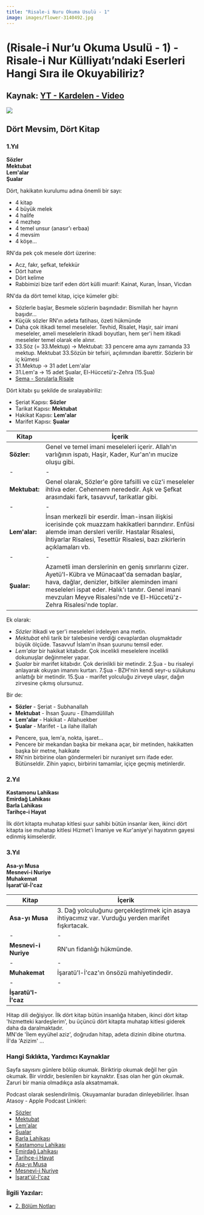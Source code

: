 ```yaml
---
title: "Risale-i Nuru Okuma Usulü - 1"
image: images/flower-3140492.jpg
---
```


# (Risale-i Nur’u Okuma Usulü - 1) - Risale-i Nur Külliyatı’ndaki Eserleri Hangi Sıra ile Okuyabiliriz?

## Kaynak: [YT - Kardelen - Video](https://www.youtube.com/watch?v=UJlO9dyrWq4)

![]({{site.baseurl}}/images/flower-3140492.jpg)

## Dört Mevsim, Dört Kitap

### 1.Yıl

**Sözler**  
**Mektubat**  
**Lem'alar**  
**Şualar**

Dört, hakikatın kurulumu adına önemli bir sayı:
- 4 kitap
- 4 büyük melek
- 4 halife
- 4 mezhep
- 4 temel unsur (anasır'ı erbaa)
- 4 mevsim
- 4 köşe...

RN'da pek çok mesele dört üzerine:
- Acz, fakr, şefkat, tefekkür
- Dört hatve
- Dört kelime
- Rabbimizi bize tarif eden dört külli muarif: Kainat, Kuran, İnsan, Vicdan


RN'da da dört temel kitap, içiçe kümeler gibi:
- Sözlerle başlar, Besmele sözlerin başındadır: Bismillah her hayrın başıdır...
- Küçük sözler RN'ın adeta fatihası, özeti hükmünde
- Daha çok itikadi temel meseleler. Tevhid, Risalet, Haşir, sair imani meseleler, ameli meselelerin itikadi boyutları, hem şer'i hem itikadi meseleler temel olarak ele alınır.
- 33.Söz (= 33.Mektup) -> Mektubat: 33 pencere ama aynı zamanda 33 mektup. Mektubat 33.Sözün bir tefsiri, açılımından ibarettir. Sözlerin bir iç kümesi
- 31.Mektup -> 31 adet Lem'alar
- 31.Lem'a -> 15 adet Şualar, El-Hüccetü'z-Zehra (15.Şua)
- [Şema - Sorularla Risale](https://sorularlarisale.com/images/articles/kulliyat-sema.jpg)

Dört kitabı şu şekilde de sıralayabiriliz:
- Şeriat Kapısı: **Sözler**
- Tarikat Kapısı: **Mektubat**
- Hakikat Kapısı: **Lem'alar**
- Marifet Kapısı: **Şualar**

| Kitap | İçerik |
|-|-|
| **Sözler:** | Genel ve temel imani meseleleri içerir. Allah'ın varlığının ispatı, Haşir, Kader, Kur'an'ın mucize oluşu gibi. |
|-|-|
| **Mektubat:** | Genel olarak, Sözler'e göre tafsilli ve cüz'i meseleler ihtiva eder. Cehennem nerededir. Aşk ve Şefkat arasındaki fark, tasavvuf, tarikatlar gibi. |
|-|-|
| **Lem'alar:** | İnsan merkezli bir eserdir. İman-insan ilişkisi icerisinde çok muazzam hakikatleri barındırır. Enfüsi alemde iman dersleri verilir. Hastalar Risalesi, İhtiyarlar Risalesi, Tesettür Risalesi, bazı zikirlerin açıklamaları vb. |
|-|-|
| **Şualar:** | Azametli iman derslerinin en geniş sınırlarını çizer. Ayetü'l-Kübra ve Münacaat'da semadan başlar, hava, dağlar, denizler, bitkiler aleminden imani meseleleri ispat eder. Halık'ı tanıtır. Genel imani mevzuları Meyve Risalesi'nde ve El-Hüccetü'z-Zehra Risalesi'nde toplar. |

Ek olarak:
- *Sözler* itikadi ve şer'i meseleleri irdeleyen ana metin. 
- *Mektubat* ehli tarik bir talebesine verdiği cevaplardan oluşmaktadır büyük ölçüde. Tasavvuf İslam'ın ihsan şuurunu temsil eder. 
- *Lem'alar* bir hakikat kitabıdır. Çok incelikli meselelere incelikli dokunuşlar değinmeler yapar. 
- *Şualar* bir marifet kitabıdır. Çok derinlikli bir metindir. 2.Şua - bu risaleyi anlayarak okuyan imanını kurtarı. 7.Şua - BZH'nin kendi seyr-u sülukunu anlattığı bir metindir. 15.Şua - marifet yolculuğu zirveye ulaşır, dağın zirvesine çıkmış olursunuz.

Bir de:
- **Sözler** - Şeriat - Subhanallah
- **Mektubat** - İhsan Şuuru - Elhamdülillah
- **Lem'alar** - Hakikat - Allahuekber
- **Şualar** - Marifet - La ilahe illallah

* Pencere, şua, lem'a, nokta, işaret...
* Pencere bir mekandan başka bir mekana açar, bir metinden, hakikatten başka bir metne, hakikate
* RN'nin birbirine olan göndermeleri bir nuraniyet sırrı ifade eder. Bütünseldir. Zihin yapıcı, birbirini tamamlar, içiçe         geçmiş metinlerdir.

### 2.Yıl

**Kastamonu Lahikası**  
**Emirdağ Lahikası**  
**Barla Lahikası**  
**Tarihçe-i Hayat**

İlk dört kitapta muhatap kitlesi şuur sahibi bütün insanlar iken, ikinci dört kitapta ise muhatap kitlesi Hizmet'i İmaniye ve Kur'aniye'yi hayatının gayesi edinmiş kimselerdir.

### 3.Yıl

**Asa-yı Musa**  
**Mesnevi-i Nuriye**  
**Muhakemat**  
**İşarat'ül-İ'caz**

| Kitap | İçerik |
|-|-|
| **Asa-yı Musa** | 3. Dağ yolculuğunu gerçekleştirmek için asaya ihtiyacımız var. Vurduğu yerden marifet fışkırtacak. |
|-|-|
| **Mesnevi-i Nuriye** | RN'un fidanlığı hükmünde. |
|-|-|
| **Muhakemat** | İşaratü'l-İ'caz'ın önsözü mahiyetindedir. |
|-|-|
| **İşaratü'l-İ'caz** |  |

Hitap dili değişiyor. İlk dört kitap bütün insanlığa hitaben, ikinci dört kitap 'hizmetteki kardeşlerim', bu üçüncü dört kitapta muhatap kitlesi giderek daha da daralmaktadır.  
MN'de 'İlem eyyühel aziz', doğrudan hitap, adeta dizinin dibine oturtma. İİ'da 'Azizim' ...

### Hangi Sıklıkta, Yardımcı Kaynaklar

Sayfa sayısını günlere bölüp okumak. Biriktirip okumak değil her gün okumak. Bir virddir, beslenilen bir kaynaktır. Esas olan her gün okumak. Zaruri bir mania olmadıkça asla aksatmamak. 

Podcast olarak seslendirilmiş. Okuyamanlar buradan dinleyebilirler.
İhsan Atasoy - Apple Podcast Linkleri:

- [Sözler](https://podcasts.apple.com/us/podcast/risale-i-nur-k%C3%BClliyati-s%C3%B6zler/id1016442063)
- [Mektubat](https://podcasts.apple.com/us/podcast/mektubat-risale-i-nur-k%C3%BClliyati/id1016441432)
- [Lem'alar](https://podcasts.apple.com/us/podcast/lemalar-risale-i-nur-k%C3%BClliyati/id1016441279)
- [Şualar](https://podcasts.apple.com/us/podcast/su%C3%A2lar-risale-i-nur-k%C3%BClliyati/id1016441894)
- [Barla Lahikası](https://podcasts.apple.com/us/podcast/barla-l%C3%A2hikasi-risale-i-nur-k%C3%BClliyati/id1016441420)
- [Kastamonu Lahikası](https://podcasts.apple.com/us/podcast/kastamonu-lahikasi-risale-i-nur-k%C3%BClliyati/id1016441816)
- [Emirdağ Lahikası](https://podcasts.apple.com/us/podcast/emirdag-l%C3%A2hikasi-risale-i-nur-k%C3%BClliyati/id1016441443)
- [Tarihçe-i Hayat](https://podcasts.apple.com/us/podcast/tarih%C3%A7e-i-hayat-risale-i-nur-k%C3%BClliyati/id1016442142)
- [Asa-yı Musa](https://podcasts.apple.com/us/podcast/asa-yi-musa-risale-i-nur-k%C3%BClliyati/id1016417339)
- [Mesnevi-i Nuriye](https://podcasts.apple.com/us/podcast/mesnevi-i-nuriye-risale-i-nur-k%C3%BClliyati/id1016441813)
- [İşarat'ül-İ'caz](https://podcasts.apple.com/us/podcast/isarat%C3%BCl-icaz-risale-i-nur-k%C3%BClliyati/id1016441224)

### İlgili Yazılar:
- [2. Bölüm Notları](https://risalenotlari.github.io/blog/2020/03/22/rn-daha-verimli-nasil-okunur.html)
